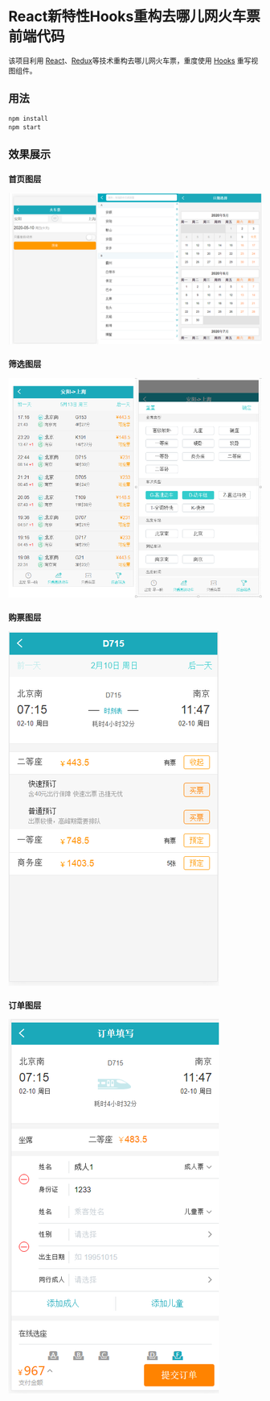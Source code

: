 # React新特性Hooks重构去哪儿网火车票 前端代码

该项目利用 [React](https://reactjs.org)、[Redux](https://redux.js.org/)等技术重构去哪儿网火车票，重度使用 [Hooks](https://reactjs.org/docs/hooks-intro.html) 重写视图组件。

## 用法

```sh
npm install 
npm start
```
## 效果展示

### 首页图层

![image-20200510215240162](https://github.com/HZ-Zero/GoWhere/blob/master/fronted/train-ticket/pic/image-20200510215240162.png)

### 筛选图层

![image-20200510215456829](https://github.com/HZ-Zero/GoWhere/blob/master/fronted/train-ticket/pic/image-20200510215456829.png)

### 购票图层

![image-20200510215534632](https://github.com/HZ-Zero/GoWhere/blob/master/fronted/train-ticket/pic/image-20200510215534632.png)

### 订单图层

![image-20200510215626114](https://github.com/HZ-Zero/GoWhere/blob/master/fronted/train-ticket/pic/image-20200510215626114.png)
